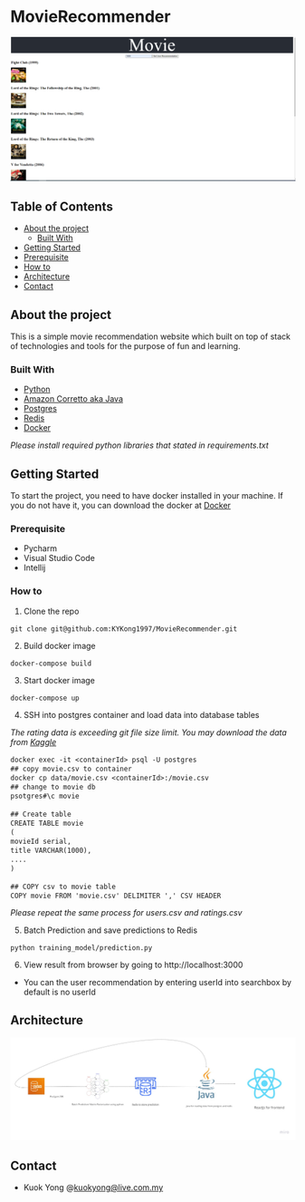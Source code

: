 # MovieRecommender

![Snapshot](images/screenshot.png)

## Table of Contents
* [About the project](#about-the-project)
  * [Built With](#built-with)
 * [Getting Started](#getting-started)
  * [Prerequisite](#prerequisite)
  * [How to](#how-to)
 * [Architecture](#architecture)
 * [Contact](#contact)
 
 ## About the project
 This is a simple movie recommendation website which built on top of stack of technologies and tools for the purpose of fun and learning.
 
 ### Built With
 * [Python](https://www.python.org/)
 * [Amazon Corretto aka Java](https://aws.amazon.com/corretto/)
 * [Postgres](https://www.postgresql.org/)
 * [Redis](https://redis.io/)
 * [Docker](https://www.docker.com/)
 
 <i> Please install required python libraries that stated in requirements.txt</i>
 
 ## Getting Started
 To start the project, you need to have docker installed in your machine. If you do not have it, you can download the docker at [Docker](https://www.docker.com/products/docker-desktop)
 
 ### Prerequisite
 * Pycharm
 * Visual Studio Code
 * Intellij
 
 ### How to 
 1. Clone the repo
 ```
 git clone git@github.com:KYKong1997/MovieRecommender.git
 ```
 2. Build docker image
 ```
 docker-compose build
 ```
 3. Start docker image
 ```
 docker-compose up
 ```
 
4. SSH into postgres container and load data into database tables

<i>The rating data is exceeding git file size limit. You may download the data from [Kaggle](https://www.kaggle.com/grouplens/movielens-20m-dataset#rating.csv)</i>

```
docker exec -it <containerId> psql -U postgres
## copy movie.csv to container
docker cp data/movie.csv <containerId>:/movie.csv
## change to movie db
psotgres#\c movie

## Create table
CREATE TABLE movie 
(
movieId serial,
title VARCHAR(1000),
....
)

## COPY csv to movie table
COPY movie FROM 'movie.csv' DELIMITER ',' CSV HEADER
```
<i> Please repeat the same process for users.csv and ratings.csv</i>

5. Batch Prediction and save predictions to Redis
```
python training_model/prediction.py
```

6. View result from browser by going to http://localhost:3000
* You can the user recommendation by entering userId into searchbox by default is no userId

## Architecture
![ArchitectureDiagram](images/Architecture.jpg)

## Contact
- Kuok Yong @kuokyong@live.com.my

